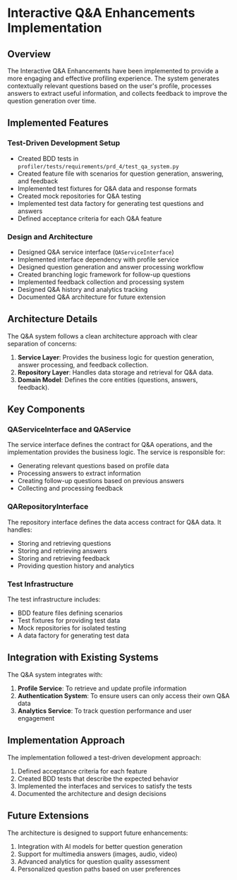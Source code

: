 # Interactive Q&A Enhancements Implementation

## Overview

The Interactive Q&A Enhancements have been implemented to provide a more engaging and effective profiling experience. The system generates contextually relevant questions based on the user's profile, processes answers to extract useful information, and collects feedback to improve the question generation over time.

## Implemented Features

### Test-Driven Development Setup
- Created BDD tests in `profiler/tests/requirements/prd_4/test_qa_system.py`
- Created feature file with scenarios for question generation, answering, and feedback
- Implemented test fixtures for Q&A data and response formats
- Created mock repositories for Q&A testing
- Implemented test data factory for generating test questions and answers
- Defined acceptance criteria for each Q&A feature

### Design and Architecture
- Designed Q&A service interface (`QAServiceInterface`)
- Implemented interface dependency with profile service
- Designed question generation and answer processing workflow
- Created branching logic framework for follow-up questions
- Implemented feedback collection and processing system
- Designed Q&A history and analytics tracking
- Documented Q&A architecture for future extension

## Architecture Details

The Q&A system follows a clean architecture approach with clear separation of concerns:

1. **Service Layer**: Provides the business logic for question generation, answer processing, and feedback collection.
2. **Repository Layer**: Handles data storage and retrieval for Q&A data.
3. **Domain Model**: Defines the core entities (questions, answers, feedback).

## Key Components

### QAServiceInterface and QAService
The service interface defines the contract for Q&A operations, and the implementation provides the business logic. The service is responsible for:
- Generating relevant questions based on profile data
- Processing answers to extract information
- Creating follow-up questions based on previous answers
- Collecting and processing feedback

### QARepositoryInterface
The repository interface defines the data access contract for Q&A data. It handles:
- Storing and retrieving questions
- Storing and retrieving answers
- Storing and retrieving feedback
- Providing question history and analytics

### Test Infrastructure
The test infrastructure includes:
- BDD feature files defining scenarios
- Test fixtures for providing test data
- Mock repositories for isolated testing
- A data factory for generating test data

## Integration with Existing Systems

The Q&A system integrates with:
1. **Profile Service**: To retrieve and update profile information
2. **Authentication System**: To ensure users can only access their own Q&A data
3. **Analytics Service**: To track question performance and user engagement

## Implementation Approach

The implementation followed a test-driven development approach:
1. Defined acceptance criteria for each feature
2. Created BDD tests that describe the expected behavior
3. Implemented the interfaces and services to satisfy the tests
4. Documented the architecture and design decisions

## Future Extensions

The architecture is designed to support future enhancements:
1. Integration with AI models for better question generation
2. Support for multimedia answers (images, audio, video)
3. Advanced analytics for question quality assessment
4. Personalized question paths based on user preferences 